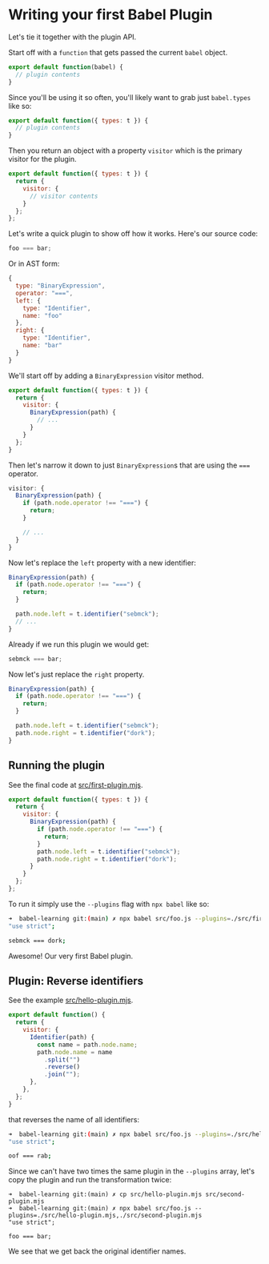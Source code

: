 # Writing your first Babel Plugin

Let's tie it together with the plugin API.

Start off with a `function` that gets passed the current `babel` object.

```js
export default function(babel) {
  // plugin contents
}
```

Since you'll be using it so often, you'll likely want to grab just `babel.types`
like so:

```js
export default function({ types: t }) {
  // plugin contents
}
```

Then you return an object with a property `visitor` which is the primary visitor
for the plugin.

```js
export default function({ types: t }) {
  return {
    visitor: {
      // visitor contents
    }
  };
};
```

Let's write a quick plugin to show off how it works. Here's our source code:

```js
foo === bar;
```

Or in AST form:

```js
{
  type: "BinaryExpression",
  operator: "===",
  left: {
    type: "Identifier",
    name: "foo"
  },
  right: {
    type: "Identifier",
    name: "bar"
  }
}
```

We'll start off by adding a `BinaryExpression` visitor method.

```js
export default function({ types: t }) {
  return {
    visitor: {
      BinaryExpression(path) {
        // ...
      }
    }
  };
}
```

Then let's narrow it down to just `BinaryExpression`s that are using the `===`
operator.

```js
visitor: {
  BinaryExpression(path) {
    if (path.node.operator !== "===") {
      return;
    }

    // ...
  }
}
```

Now let's replace the `left` property with a new identifier:

```js
BinaryExpression(path) {
  if (path.node.operator !== "===") {
    return;
  }

  path.node.left = t.identifier("sebmck");
  // ...
}
```

Already if we run this plugin we would get:

```js
sebmck === bar;
```

Now let's just replace the `right` property.

```js
BinaryExpression(path) {
  if (path.node.operator !== "===") {
    return;
  }

  path.node.left = t.identifier("sebmck");
  path.node.right = t.identifier("dork");
}
```

## Running the plugin

See the final code at [src/first-plugin.mjs](/src/first-plugin.mjs).

```js
export default function({ types: t }) {
  return {
    visitor: {
      BinaryExpression(path) {
        if (path.node.operator !== "===") {
          return;
        }
        path.node.left = t.identifier("sebmck");
        path.node.right = t.identifier("dork");
      }
    }
  };
};
```

To run it simply use the `--plugins` flag with `npx babel` like so:

```sh
➜  babel-learning git:(main) ✗ npx babel src/foo.js --plugins=./src/first-plugin.mjs
"use strict";

sebmck === dork;
```

Awesome! Our very first Babel plugin.

## Plugin: Reverse identifiers

See the example [src/hello-plugin.mjs](/src/hello-plugin.mjs).

```js
export default function() {
  return {
    visitor: {
      Identifier(path) {
        const name = path.node.name;
        path.node.name = name
          .split("")
          .reverse()
          .join("");
      },
    },
  };
}
```
that reverses the name of all identifiers:

```sh
➜  babel-learning git:(main) ✗ npx babel src/foo.js --plugins=./src/hello-plugin.mjs
"use strict";

oof === rab;
```

Since we can't have two times the same plugin in the `--plugins` array, let's copy the plugin and run the transformation twice:

```
➜  babel-learning git:(main) ✗ cp src/hello-plugin.mjs src/second-plugin.mjs 
➜  babel-learning git:(main) ✗ npx babel src/foo.js --plugins=./src/hello-plugin.mjs,./src/second-plugin.mjs
"use strict";

foo === bar;
```

We see that we get back the original identifier names.